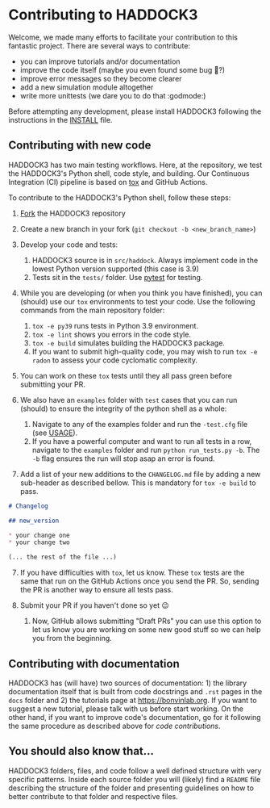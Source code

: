 # Contributing to HADDOCK3

Welcome, we made many efforts to facilitate your contribution to this
fantastic project. There are several ways to contribute:

* you can improve tutorials and/or documentation
* improve the code itself (maybe you even found some bug :bug:?)
* improve error messages so they become clearer
* add a new simulation module altogether
* write more unittests (we dare you to do that :godmode:)

Before attempting any development, please install HADDOCK3 following the
instructions in the [INSTALL](INSTALL.md) file.

## Contributing with new code

HADDOCK3 has two main testing workflows. Here, at the repository, we
test the HADDOCK3's Python shell, code style, and building.  Our
Continuous Integration (CI) pipeline is based on
[tox](https://tox.wiki/en/latest/index.html) and GitHub Actions.

To contribute to the HADDOCK3's Python shell, follow these steps:

1.  [Fork](https://www.earthdatascience.org/workshops/intro-version-control-git/about-forks/) the HADDOCK3 repository
2.  Create a new branch in your fork (`git checkout -b <new_branch_name>`)
3.  Develop your code and tests:

    1.  HADDOCK3 source is in `src/haddock`. Always implement code in
    the lowest Python version supported (this case is 3.9)
    2.  Tests sit in the `tests/` folder. Use
    [pytest](https://docs.pytest.org/en/6.2.x/) for testing.

4.  While you are developing (or when you think you have finished), you can
    (should) use our `tox` environments to test your code. Use the
    following commands from the main repository folder:

    1.  `tox -e py39` runs tests in Python 3.9 environment.
    2.  `tox -e lint` shows you errors in the code style.
    3.  `tox -e build` simulates building the HADDOCK3 package.
    4.  If you want to submit high-quality code, you may wish to run
    `tox -e radon` to assess your code cyclomatic complexity.

5.  You can work on these `tox` tests until they all pass green before
submitting your PR.
6.  We also have an `examples` folder with `test` cases that you can run
(should) to ensure the integrity of the python shell as a whole:
    1.  Navigate to any of the examples folder and run the `-test.cfg`
    file (see [USAGE](USAGE.md)).
    2.  If you have a powerful computer and want to run all tests in a
    row, navigate to the `examples` folder and run `python run_tests.py
    -b`. The `-b` flag ensures the run will stop asap an error is found.

7.  Add a list of your new additions to the `CHANGELOG.md` file by
adding a new sub-header as described bellow. This is mandatory for `tox
-e build` to pass.

```markdown
# Changelog

## new_version

* your change one
* your change two

(... the rest of the file ...)
```

7.  If you have difficulties with `tox`, let us know. These `tox` tests
are the same that run on the GitHub Actions once you send the PR. So,
sending the PR is another way to ensure all tests pass.

8.  Submit your PR if you haven't done so yet :wink:

    1.  Now, GitHub allows submitting "Draft PRs" you can use this
    option to let us know you are working on some new good stuff so we
    can help you from the beginning.

## Contributing with documentation

HADDOCK3 has (will have) two sources of documentation: 1) the library
documentation itself that is built from code docstrings and `.rst` pages
in the `docs` folder and 2) the tutorials page at
<https://bonvinlab.org>. If you want to suggest a new tutorial, please
talk with us before start working. On the other hand, if you want to
improve code's documentation, go for it following the same procedure as
described above for *code contributions*.

## You should also know that...

HADDOCK3 folders, files, and code follow a well defined structure with
very specific patterns. Inside each source folder you will (likely) find
a `README` file describing the structure of the folder and presenting
guidelines on how to better contribute to that folder and respective
files.
